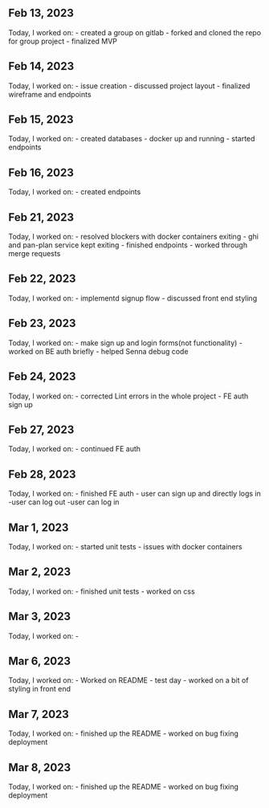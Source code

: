 ## Feb 13, 2023

Today, I worked on:
    - created a group on gitlab
    - forked and cloned the repo for group project
    - finalized MVP
## Feb 14, 2023

Today, I worked on:
    - issue creation
    - discussed project layout
    - finalized wireframe and endpoints
## Feb 15, 2023

Today, I worked on:
    - created databases
    - docker up and running
    - started endpoints
## Feb 16, 2023

Today, I worked on:
    - created endpoints

## Feb 21, 2023

Today, I worked on:
    - resolved blockers with docker containers exiting
    - ghi and pan-plan service kept exiting
    - finished endpoints
    - worked through merge requests

## Feb 22, 2023

Today, I worked on:
    - implementd signup flow
    - discussed front end styling

## Feb 23, 2023

Today, I worked on:
    - make sign up and login forms(not functionality)
    - worked on BE auth briefly
    - helped Senna debug code

## Feb 24, 2023

Today, I worked on:
    - corrected Lint errors in the whole project
    - FE auth sign up

## Feb 27, 2023

Today, I worked on:
    - continued FE auth

## Feb 28, 2023

Today, I worked on:
    - finished FE auth
    - user can sign up and directly logs in
    -user can log out
    -user can log in

## Mar 1, 2023

Today, I worked on:
    - started unit tests
    - issues with docker containers

## Mar 2, 2023

Today, I worked on:
    - finished unit tests
    - worked on css

## Mar 3, 2023

Today, I worked on:
    -

## Mar 6, 2023

Today, I worked on:
    - Worked on README
    - test day
    - worked on a bit of styling in front end

## Mar 7, 2023

Today, I worked on:
    - finished up the README
    - worked on bug fixing deployment

## Mar 8, 2023

Today, I worked on:
    - finished up the README
    - worked on bug fixing deployment